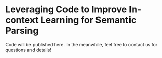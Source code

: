 # Leveraging Code to Improve In-context Learning for Semantic Parsing

Code will be published here. In the meanwhile, feel free to contact us for questions and details!
